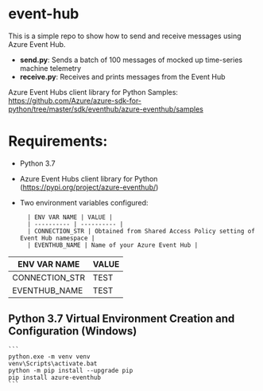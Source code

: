 # event-hub

This is a simple repo to show how to send and receive messages using Azure Event Hub.

- **send.py**:  Sends a batch of 100 messages of mocked up time-series machine telemetry
- **receive.py**:  Receives and prints messages from the Event Hub

Azure Event Hubs client library for Python Samples:
https://github.com/Azure/azure-sdk-for-python/tree/master/sdk/eventhub/azure-eventhub/samples

# Requirements:
- Python 3.7
- Azure Event Hubs client library for Python (https://pypi.org/project/azure-eventhub/)
- Two environment variables configured:

        | ENV VAR NAME | VALUE |
        | ---------- | ---------- |
        | CONNECTION_STR | Obtained from Shared Access Policy setting of Event Hub namespace |
        | EVENTHUB_NAME | Name of your Azure Event Hub |

| ENV VAR NAME | VALUE |
|--------------|-------|
| CONNECTION_STR | TEST |
| EVENTHUB_NAME | TEST |

## Python 3.7 Virtual Environment Creation and Configuration (Windows)
    ```
    python.exe -m venv venv
    venv\Scripts\activate.bat
    python -m pip install --upgrade pip
    pip install azure-eventhub
    ```